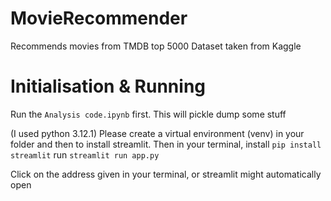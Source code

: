 # MovieRecommender
Recommends movies from TMDB top 5000
Dataset taken from Kaggle

# Initialisation & Running

Run the `Analysis code.ipynb` first. This will pickle dump some stuff

(I used python 3.12.1)
Please create a virtual environment (venv) in your folder and then to install streamlit.
Then in your terminal,
install `pip install streamlit`
run `streamlit run app.py`

Click on the address given in your terminal, or streamlit might automatically open
